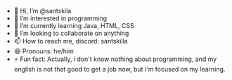 - 👋 Hi, I’m @santskila
- 👀 I’m interested in programming
- 🌱 I’m currently learning Java, HTML, CSS
- 💞️ I’m looking to collaborate on anything
- 📫 How to reach me, discord: santskilla
- 😄 Pronouns: he/him
- ⚡ Fun fact: Actually, i don't know nothing about programming, and my english is not that good to get a job now, but i'm focused on my learning.

<!---
santskila/santskila is a ✨ special ✨ repository because its `README.md` (this file) appears on your GitHub profile.
You can click the Preview link to take a look at your changes.
--->

